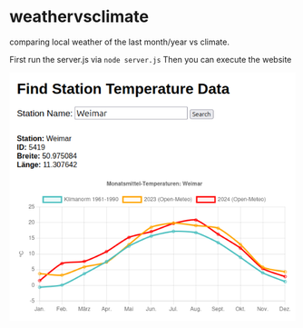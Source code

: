 # weathervsclimate
comparing local weather of the last month/year vs climate.

First run the server.js via
`node server.js`
Then you can execute the website

![Example View](KlimavsWetter.png)
